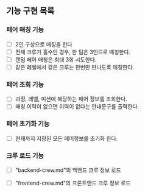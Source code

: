 ## 기능 구현 목록

### 페어 매칭 기능
- [ ] 2인 구성으로 매칭을 한다
- [ ] 전체 크루가 홀수인 경우, 한 팀은 3인으로 매칭한다.
- [ ] 랜덤 페어 매칭은 최대 3회 시도한다.
- [ ] 같은 레벨에서 같은 크루는 한번만 만나도록 매칭한다.

### 페어 조회 기능
- [ ] 과정, 레벨, 미션에 해당하는 페어 정보를 조회한다.
- [ ] 매칭 이력이 없으면 이력이 없다는 안내문구를 출력한다.

### 페어 초기화 기능
- [ ] 현재까지 저장된 모든 페어정보를 초기화 한다.

### 크루 로드 기능
- [ ] "backend-crew.md"의 백엔드 크루 정보 로드
- [ ] "frontend-crew.md"의 프론트엔드 크루 정보 로드

